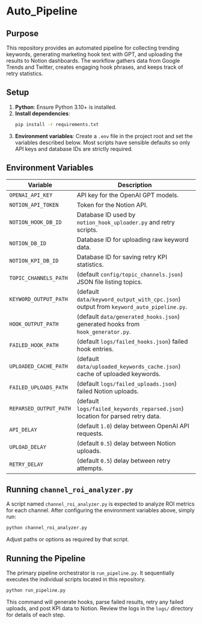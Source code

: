 # Auto_Pipeline

## Purpose

This repository provides an automated pipeline for collecting trending keywords, generating marketing hook text with GPT, and uploading the results to Notion dashboards.  The workflow gathers data from Google Trends and Twitter, creates engaging hook phrases, and keeps track of retry statistics.

## Setup

1. **Python**: Ensure Python 3.10+ is installed.
2. **Install dependencies**:
   ```bash
   pip install -r requirements.txt
   ```
3. **Environment variables**: Create a `.env` file in the project root and set the variables described below.  Most scripts have sensible defaults so only API keys and database IDs are strictly required.

## Environment Variables

| Variable | Description |
|----------|-------------|
| `OPENAI_API_KEY` | API key for the OpenAI GPT models. |
| `NOTION_API_TOKEN` | Token for the Notion API. |
| `NOTION_HOOK_DB_ID` | Database ID used by `notion_hook_uploader.py` and retry scripts. |
| `NOTION_DB_ID` | Database ID for uploading raw keyword data. |
| `NOTION_KPI_DB_ID` | Database ID for saving retry KPI statistics. |
| `TOPIC_CHANNELS_PATH` | (default `config/topic_channels.json`) JSON file listing topics. |
| `KEYWORD_OUTPUT_PATH` | (default `data/keyword_output_with_cpc.json`) output from `keyword_auto_pipeline.py`. |
| `HOOK_OUTPUT_PATH` | (default `data/generated_hooks.json`) generated hooks from `hook_generator.py`. |
| `FAILED_HOOK_PATH` | (default `logs/failed_hooks.json`) failed hook entries. |
| `UPLOADED_CACHE_PATH` | (default `data/uploaded_keywords_cache.json`) cache of uploaded keywords. |
| `FAILED_UPLOADS_PATH` | (default `logs/failed_uploads.json`) failed Notion uploads. |
| `REPARSED_OUTPUT_PATH` | (default `logs/failed_keywords_reparsed.json`) location for parsed retry data. |
| `API_DELAY` | (default `1.0`) delay between OpenAI API requests. |
| `UPLOAD_DELAY` | (default `0.5`) delay between Notion uploads. |
| `RETRY_DELAY` | (default `0.5`) delay between retry attempts. |

## Running `channel_roi_analyzer.py`

A script named `channel_roi_analyzer.py` is expected to analyze ROI metrics for each channel.  After configuring the environment variables above, simply run:

```bash
python channel_roi_analyzer.py
```

Adjust paths or options as required by that script.

## Running the Pipeline

The primary pipeline orchestrator is `run_pipeline.py`.  It sequentially executes the individual scripts located in this repository.

```bash
python run_pipeline.py
```

This command will generate hooks, parse failed results, retry any failed uploads, and post KPI data to Notion.  Review the logs in the `logs/` directory for details of each step.

